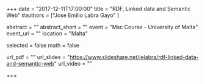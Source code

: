 +++
date = "2017-12-11T17:00:00"
title = "RDF, Linked data and Semantic Web"
#authors = ["Jose Emilio Labra Gayo" ]

abstract = ""
abstract_short = ""
event = "Msc Course - University of Malta"
event_url = ""
location = "Malta"

selected = false
math = false

url_pdf = ""
url_slides = "https://www.slideshare.net/jelabra/rdf-linked-data-and-semantic-web"
url_video = ""

+++

